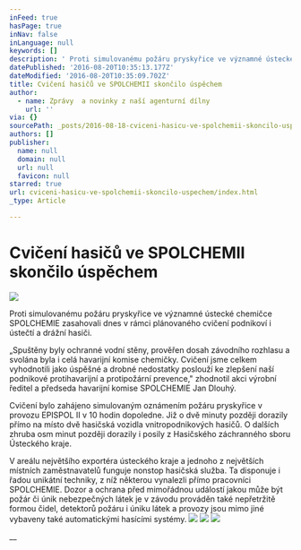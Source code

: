 ```yaml
---
inFeed: true
hasPage: true
inNav: false
inLanguage: null
keywords: []
description: ' Proti simulovanému požáru pryskyřice ve významné ústecké chemičce SPOLCHEMIE zasahovali dnes v rámci plánovaného cvičení podnikoví i ústečtí a drážní hasiči. '
datePublished: '2016-08-20T10:35:13.177Z'
dateModified: '2016-08-20T10:35:09.702Z'
title: Cvičení hasičů ve SPOLCHEMII skončilo úspěchem
author:
  - name: Zprávy  a novinky z naší agenturní dílny
    url: ''
via: {}
sourcePath: _posts/2016-08-18-cviceni-hasicu-ve-spolchemii-skoncilo-uspechem.md
authors: []
publisher:
  name: null
  domain: null
  url: null
  favicon: null
starred: true
url: cviceni-hasicu-ve-spolchemii-skoncilo-uspechem/index.html
_type: Article

---
```

# Cvičení hasičů ve SPOLCHEMII skončilo úspěchem
![](https://the-grid-user-content.s3-us-west-2.amazonaws.com/35301cb2-cfed-4330-8512-9f9f04a70876.jpg)

Proti simulovanému požáru pryskyřice ve významné ústecké chemičce SPOLCHEMIE zasahovali dnes v rámci plánovaného cvičení podnikoví i ústečtí a drážní hasiči. 

„Spuštěny byly ochranné vodní stěny, prověřen dosah závodního rozhlasu a svolána byla i celá havarijní komise chemičky. Cvičení jsme celkem vyhodnotili jako úspěšné a drobné nedostatky poslouží ke zlepšení naší podnikové protihavarijní a protipožární prevence," zhodnotil akci výrobní ředitel a předseda havarijní komise SPOLCHEMIE Jan Dlouhý.

Cvičení bylo zahájeno simulovaným oznámením požáru pryskyřice v provozu EPISPOL II v 10 hodin dopoledne. Již o dvě minuty později dorazily přímo na místo dvě hasičská vozidla vnitropodnikových hasičů. O dalších zhruba osm minut později dorazily i posily z Hasičského záchranného sboru Ústeckého kraje.

V areálu největšího exportéra ústeckého kraje a jednoho z největších místních zaměstnavatelů funguje nonstop hasičská služba. Ta disponuje i řadou unikátní techniky, z níž některou vynalezli přímo pracovníci SPOLCHEMIE. Dozor a ochrana před mimořádnou událostí jakou může být požár či únik nebezpečných látek je v závodu prováděn také nepřetržitě formou čidel, detektorů požáru i úniku látek a provozy jsou mimo jiné vybaveny také automatickými hasícími systémy.
![](https://the-grid-user-content.s3-us-west-2.amazonaws.com/74a4e625-016f-4868-b707-6f222a5e51a8.jpg)
![](https://the-grid-user-content.s3-us-west-2.amazonaws.com/7262307d-8d5b-43ad-a513-ead8b4f2a77d.jpg)
![](https://the-grid-user-content.s3-us-west-2.amazonaws.com/d6edf1ae-3a4a-40c3-a828-7b4bc2c6cd86.jpg)

__